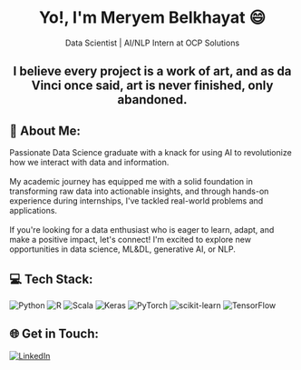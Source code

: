 <h1 align="center">Yo!, I'm Meryem Belkhayat 😄 </h1>
<p align="center"> Data Scientist | AI/NLP Intern at OCP Solutions </p>
<h2 align="center">I believe every project is a work of art, and as da Vinci once said, art is never finished, only abandoned.</h2>

## 💫 About Me:
Passionate Data Science graduate with a knack for using AI to revolutionize how we interact with data and information.<br><br>My academic journey has equipped me with a solid foundation in transforming raw data into actionable insights, and through hands-on experience during internships, I've tackled real-world problems and applications.<br><br>If you're looking for a data enthusiast who is eager to learn, adapt, and make a positive impact, let's connect! I'm excited to explore new opportunities in data science, ML&DL, generative AI, or NLP. 



## 💻 Tech Stack:
![Python](https://img.shields.io/badge/python-3670A0?style=for-the-badge&logo=python&logoColor=ffdd54) ![R](https://img.shields.io/badge/r-%23276DC3.svg?style=for-the-badge&logo=r&logoColor=white) ![Scala](https://img.shields.io/badge/scala-%23DC322F.svg?style=for-the-badge&logo=scala&logoColor=white) ![Keras](https://img.shields.io/badge/Keras-%23D00000.svg?style=for-the-badge&logo=Keras&logoColor=white) ![PyTorch](https://img.shields.io/badge/PyTorch-%23EE4C2C.svg?style=for-the-badge&logo=PyTorch&logoColor=white) ![scikit-learn](https://img.shields.io/badge/scikit--learn-%23F7931E.svg?style=for-the-badge&logo=scikit-learn&logoColor=white) ![TensorFlow](https://img.shields.io/badge/TensorFlow-%23FF6F00.svg?style=for-the-badge&logo=TensorFlow&logoColor=white)



## 🌐 Get in Touch:

[![LinkedIn](https://img.shields.io/badge/LinkedIn-%230077B5.svg?logo=linkedin&logoColor=white)](https://linkedin.com/in/linkedin.com/in/meryem-belkhayat-5a90561b9)






